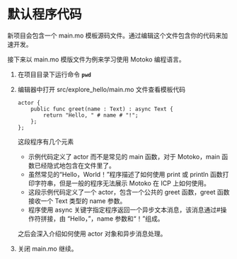 # 默认程序代码

新项目会包含一个 main.mo 模板源码文件。通过编辑这个文件包含你的代码来加速开发。

接下来以 main.mo 模版文件为例来学习使用 Motoko 编程语言。

1. 在项目目录下运行命令 **`pwd`**
2. 编辑器中打开 src/explore\_hello/main.mo 文件查看模板代码  


   ```text
   actor {
       public func greet(name : Text) : async Text {
           return "Hello, " # name # "!";
       };
   };
   ```

  
   这段程序有几个元素

   * 示例代码定义了 actor 而不是常见的 main 函数，对于 Motoko，main 函数已经隐式地包含在文件里了。
   * 虽然常见的“Hello，World！”程序描述了如何使用 print 或 println 函数打印字符串，但是一般的程序无法展示 Motoko 在 ICP 上如何使用。
   * 这段示例代码定义了一个 actor，包含一个公共的 greet 函数，greet 函数接收一个 Text 类型的 name 参数。
   * 程序使用 async 关键字指定程序返回一个异步文本消息，该消息通过\#操作符拼接，由 “Hello，”，name 参数和“！”组成。

   之后会深入介绍如何使用 actor 对象和异步消息处理。

3. 关闭 main.mo 继续。


